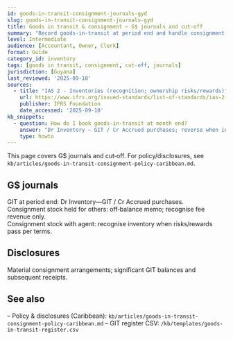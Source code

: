 ```yaml
---
id: goods-in-transit-consignment-journals-gyd
slug: goods-in-transit-consignment-journals-gyd
title: Goods in transit & consignment — G$ journals and cut‑off
summary: "Record goods-in-transit at period end and handle consignment stock (held for or by others) with clean G$ entries and disclosures."
level: Intermediate
audience: [Accountant, Owner, Clerk]
format: Guide
category_id: inventory
tags: [goods in transit, consignment, cut-off, journals]
jurisdiction: [Guyana]
last_reviewed: '2025-09-10'
sources:
  - title: "IAS 2 - Inventories (recognition; ownership risks/rewards)"
    url: https://www.ifrs.org/issued-standards/list-of-standards/ias-2-inventories/
    publisher: IFRS Foundation
    date_accessed: '2025-09-10'
kb_snippets:
  - question: How do I book goods-in-transit at month end?
    answer: "Dr Inventory — GIT / Cr Accrued purchases; reverse when invoice/GRN arrives."
    type: howto
---
```


This page covers G$ journals and cut‑off. For policy/disclosures, see `kb/articles/goods-in-transit-consignment-policy-caribbean.md`.

## G$ journals
GIT at period end: Dr Inventory—GIT / Cr Accrued purchases.  
Consignment stock held for others: off‑balance memo; recognise fee revenue only.  
Consignment stock with agent: recognise inventory when risks/rewards pass per terms.

## Disclosures
Material consignment arrangements; significant GIT balances and subsequent receipts.

## See also
– Policy & disclosures (Caribbean): `kb/articles/goods-in-transit-consignment-policy-caribbean.md`
– GIT register CSV: `/kb/templates/goods-in-transit-register.csv`
